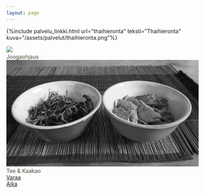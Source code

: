 ```yaml
---
layout: page
--- 
```


{%include palvelu_linkki.html url="thaihieronta" teksti="Thaihieronta" kuva="/assets/palvelut/thaihieronta.png"%}

<div class="palvelu_container">
		<img src="/assets/palvelut/meditaatio_gray.png"/>
		<div class="palvelu_text" style="color: #4a4736">Joogaohjaus</div>
</div>

<div class="palvelu_container">
		<img src="/assets/palvelut/tee&kaakao_gray.jpg"/>
		<div class="palvelu_text" style="color: #4a4736">Tee & Kaakao</div>
</div>

<div>
	<a href="ajanvaraus" class="varausnappi">
		Varaa
		<br>
		Aika
	</a>
</div>